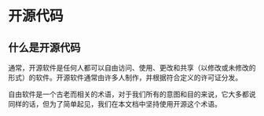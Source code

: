 # 开源代码

## 什么是开源代码

通常，开源软件是任何人都可以自由访问、使用、更改和共享（以修改或未修改的形式）的软件。开源软件通常由许多人制作，并根据符合定义的许可证分发。

自由软件是一个古老而相关的术语，对于我们所有的意图和目的来说，它大多都说同样的话，但为了简单起见，我们在本文档中坚持使用开源这个术语。

